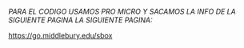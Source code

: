 *PARA EL CODIGO USAMOS PRO MICRO Y SACAMOS LA INFO DE LA SIGUIENTE PAGINA LA SIGUIENTE PAGINA:*

https://go.middlebury.edu/sbox
